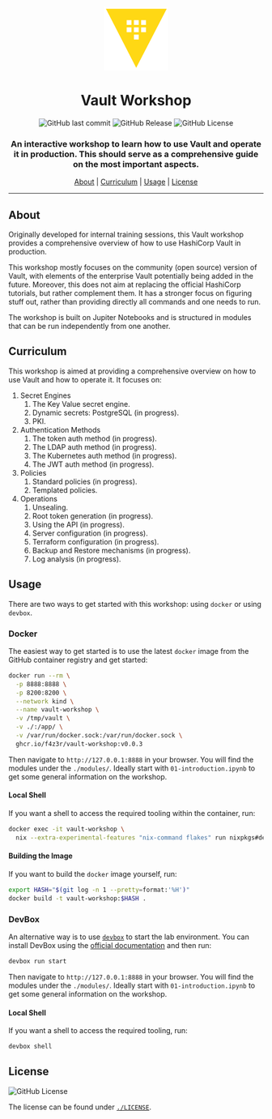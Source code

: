 <div align="center">

<img src="./assets/img/vault-logo.png" alt="HashiCorp Vault" width="25%">

# Vault Workshop

![GitHub last commit](https://img.shields.io/github/last-commit/f4z3r/vault-workshop)
![GitHub Release](https://img.shields.io/github/v/release/f4z3r/vault-workshop)
![GitHub License](https://img.shields.io/github/license/f4z3r/vault-workshop)

### An interactive workshop to learn how to use Vault and operate it in production. This should serve as a comprehensive guide on the most important aspects.

[About](#about) |
[Curriculum](#curriculum) |
[Usage](#usage) |
[License](#license)

<hr />
</div>

## About

Originally developed for internal training sessions, this Vault workshop provides a comprehensive
overview of how to use HashiCorp Vault in production.

This workshop mostly focuses on the community (open source) version of Vault, with elements of the
enterprise Vault potentially being added in the future. Moreover, this does not aim at replacing the
official HashiCorp tutorials, but rather complement them. It has a stronger focus on figuring stuff
out, rather than providing directly all commands and one needs to run.

The workshop is built on Jupiter Notebooks and is structured in modules that can be run
independently from one another.

## Curriculum

This workshop is aimed at providing a comprehensive overview on how to use Vault and how to operate
it. It focuses on:

1. Secret Engines
   1. The Key Value secret engine.
   2. Dynamic secrets: PostgreSQL (in progress).
   3. PKI.
2. Authentication Methods
   1. The token auth method (in progress).
   2. The LDAP auth method (in progress).
   3. The Kubernetes auth method (in progress).
   4. The JWT auth method (in progress).
3. Policies
   1. Standard policies (in progress).
   2. Templated policies.
4. Operations
   1. Unsealing.
   2. Root token generation (in progress).
   3. Using the API (in progress).
   4. Server configuration (in progress).
   5. Terraform configuration (in progress).
   6. Backup and Restore mechanisms (in progress).
   7. Log analysis (in progress).

## Usage

There are two ways to get started with this workshop: using `docker` or using `devbox`.

### Docker

The easiest way to get started is to use the latest `docker` image from the GitHub container
registry and get started:

```sh
docker run --rm \
  -p 8888:8888 \
  -p 8200:8200 \
  --network kind \
  --name vault-workshop \
  -v /tmp/vault \
  -v ./:/app/ \
  -v /var/run/docker.sock:/var/run/docker.sock \
  ghcr.io/f4z3r/vault-workshop:v0.0.3
```

Then navigate to `http://127.0.0.1:8888` in your browser. You will find the modules under the
`./modules/`. Ideally start with `01-introduction.ipynb` to get some general information on the
workshop.

#### Local Shell

If you want a shell to access the required tooling within the container, run:

```sh
docker exec -it vault-workshop \
  nix --extra-experimental-features "nix-command flakes" run nixpkgs#devbox shell
```

#### Building the Image

If you want to build the `docker` image yourself, run:

```sh
export HASH="$(git log -n 1 --pretty=format:'%H')"
docker build -t vault-workshop:$HASH .
```

### DevBox

An alternative way is to use [`devbox`](https://www.jetify.com/devbox) to start the lab environment.
You can install DevBox using the [official
documentation](https://www.jetify.com/docs/devbox/installing_devbox/) and then run:

```sh
devbox run start
```

Then navigate to `http://127.0.0.1:8888` in your browser. You will find the modules under the
`./modules/`. Ideally start with `01-introduction.ipynb` to get some general information on the
workshop.

#### Local Shell

If you want a shell to access the required tooling, run:

```sh
devbox shell
```

## License

![GitHub License](https://img.shields.io/github/license/f4z3r/vault-workshop)

The license can be found under [`./LICENSE`](./LICENSE).
